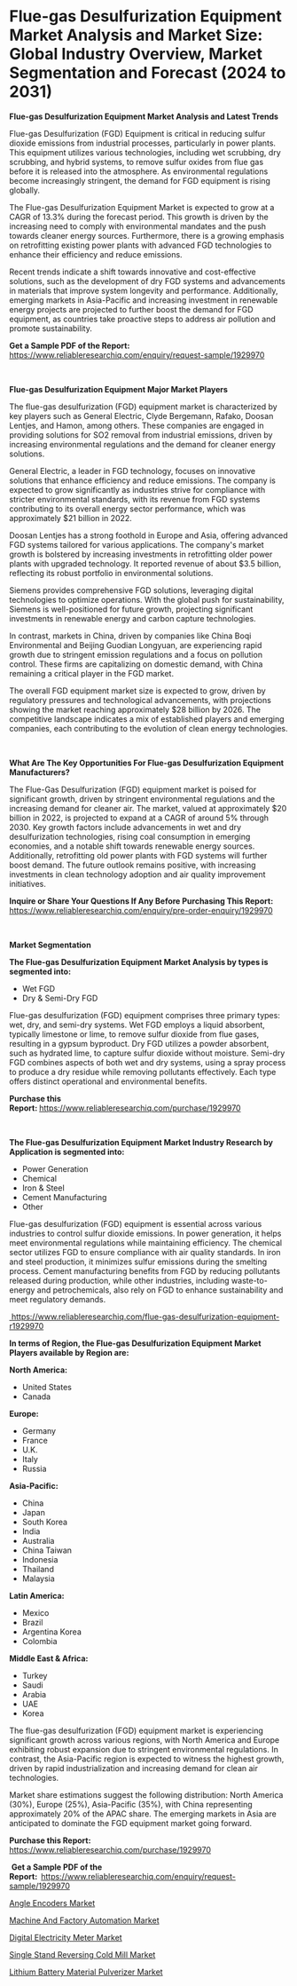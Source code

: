 <p><h1>Flue-gas Desulfurization Equipment Market Analysis and Market Size: Global Industry Overview, Market Segmentation and Forecast (2024 to 2031)</h1></p><p><strong>Flue-gas Desulfurization Equipment Market Analysis and Latest Trends</strong></p>
<p><p>Flue-gas Desulfurization (FGD) Equipment is critical in reducing sulfur dioxide emissions from industrial processes, particularly in power plants. This equipment utilizes various technologies, including wet scrubbing, dry scrubbing, and hybrid systems, to remove sulfur oxides from flue gas before it is released into the atmosphere. As environmental regulations become increasingly stringent, the demand for FGD equipment is rising globally.</p><p>The Flue-gas Desulfurization Equipment Market is expected to grow at a CAGR of 13.3% during the forecast period. This growth is driven by the increasing need to comply with environmental mandates and the push towards cleaner energy sources. Furthermore, there is a growing emphasis on retrofitting existing power plants with advanced FGD technologies to enhance their efficiency and reduce emissions.</p><p>Recent trends indicate a shift towards innovative and cost-effective solutions, such as the development of dry FGD systems and advancements in materials that improve system longevity and performance. Additionally, emerging markets in Asia-Pacific and increasing investment in renewable energy projects are projected to further boost the demand for FGD equipment, as countries take proactive steps to address air pollution and promote sustainability.</p></p>
<p><strong>Get a Sample PDF of the Report:&nbsp;</strong> <a href="https://www.reliableresearchiq.com/enquiry/request-sample/1929970?utm_campaign=1123&utm_medium=2&utm_source=Github&utm_content=ia&utm_term=25102024&utm_id=flue-gas-desulfurization-equipment">https://www.reliableresearchiq.com/enquiry/request-sample/1929970</a></p>
<p>&nbsp;</p>
<p><strong>Flue-gas Desulfurization Equipment Major Market Players</strong></p>
<p><p>The flue-gas desulfurization (FGD) equipment market is characterized by key players such as General Electric, Clyde Bergemann, Rafako, Doosan Lentjes, and Hamon, among others. These companies are engaged in providing solutions for SO2 removal from industrial emissions, driven by increasing environmental regulations and the demand for cleaner energy solutions.</p><p>General Electric, a leader in FGD technology, focuses on innovative solutions that enhance efficiency and reduce emissions. The company is expected to grow significantly as industries strive for compliance with stricter environmental standards, with its revenue from FGD systems contributing to its overall energy sector performance, which was approximately $21 billion in 2022.</p><p>Doosan Lentjes has a strong foothold in Europe and Asia, offering advanced FGD systems tailored for various applications. The company's market growth is bolstered by increasing investments in retrofitting older power plants with upgraded technology. It reported revenue of about $3.5 billion, reflecting its robust portfolio in environmental solutions.</p><p>Siemens provides comprehensive FGD solutions, leveraging digital technologies to optimize operations. With the global push for sustainability, Siemens is well-positioned for future growth, projecting significant investments in renewable energy and carbon capture technologies.</p><p>In contrast, markets in China, driven by companies like China Boqi Environmental and Beijing Guodian Longyuan, are experiencing rapid growth due to stringent emission regulations and a focus on pollution control. These firms are capitalizing on domestic demand, with China remaining a critical player in the FGD market.</p><p>The overall FGD equipment market size is expected to grow, driven by regulatory pressures and technological advancements, with projections showing the market reaching approximately $28 billion by 2026. The competitive landscape indicates a mix of established players and emerging companies, each contributing to the evolution of clean energy technologies.</p></p>
<p>&nbsp;</p>
<p><strong>What Are The Key Opportunities For Flue-gas Desulfurization Equipment Manufacturers?</strong></p>
<p><p>The Flue-Gas Desulfurization (FGD) equipment market is poised for significant growth, driven by stringent environmental regulations and the increasing demand for cleaner air. The market, valued at approximately $20 billion in 2022, is projected to expand at a CAGR of around 5% through 2030. Key growth factors include advancements in wet and dry desulfurization technologies, rising coal consumption in emerging economies, and a notable shift towards renewable energy sources. Additionally, retrofitting old power plants with FGD systems will further boost demand. The future outlook remains positive, with increasing investments in clean technology adoption and air quality improvement initiatives.</p></p>
<p><strong>Inquire or Share Your Questions If Any Before Purchasing This Report:</strong> <a href="https://www.reliableresearchiq.com/enquiry/pre-order-enquiry/1929970?utm_campaign=1123&utm_medium=2&utm_source=Github&utm_content=ia&utm_term=25102024&utm_id=flue-gas-desulfurization-equipment">https://www.reliableresearchiq.com/enquiry/pre-order-enquiry/1929970</a></p>
<p>&nbsp;</p>
<p><strong>Market Segmentation</strong></p>
<p><strong>The Flue-gas Desulfurization Equipment Market Analysis by types is segmented into:</strong></p>
<p><ul><li>Wet FGD</li><li>Dry & Semi-Dry FGD</li></ul></p>
<p><p>Flue-gas desulfurization (FGD) equipment comprises three primary types: wet, dry, and semi-dry systems. Wet FGD employs a liquid absorbent, typically limestone or lime, to remove sulfur dioxide from flue gases, resulting in a gypsum byproduct. Dry FGD utilizes a powder absorbent, such as hydrated lime, to capture sulfur dioxide without moisture. Semi-dry FGD combines aspects of both wet and dry systems, using a spray process to produce a dry residue while removing pollutants effectively. Each type offers distinct operational and environmental benefits.</p></p>
<p><strong>Purchase this Report:&nbsp;</strong><a href="https://www.reliableresearchiq.com/purchase/1929970?utm_campaign=1123&utm_medium=2&utm_source=Github&utm_content=ia&utm_term=25102024&utm_id=flue-gas-desulfurization-equipment">https://www.reliableresearchiq.com/purchase/1929970</a></p>
<p>&nbsp;</p>
<p><strong>The Flue-gas Desulfurization Equipment Market Industry Research by Application is segmented into:</strong></p>
<p><ul><li>Power Generation</li><li>Chemical</li><li>Iron & Steel</li><li>Cement Manufacturing</li><li>Other</li></ul></p>
<p><p>Flue-gas desulfurization (FGD) equipment is essential across various industries to control sulfur dioxide emissions. In power generation, it helps meet environmental regulations while maintaining efficiency. The chemical sector utilizes FGD to ensure compliance with air quality standards. In iron and steel production, it minimizes sulfur emissions during the smelting process. Cement manufacturing benefits from FGD by reducing pollutants released during production, while other industries, including waste-to-energy and petrochemicals, also rely on FGD to enhance sustainability and meet regulatory demands.</p></p>
<p><a href="https://www.reliableresearchiq.com/flue-gas-desulfurization-equipment-r1929970?utm_campaign=1123&utm_medium=2&utm_source=Github&utm_content=ia&utm_term=25102024&utm_id=flue-gas-desulfurization-equipment">&nbsp;https://www.reliableresearchiq.com/flue-gas-desulfurization-equipment-r1929970</a></p>
<p><strong>In terms of Region, the Flue-gas Desulfurization Equipment Market Players available by Region are:</strong></p>
<p>
    <p> <strong> North America: </strong>
        <ul>
            <li>United States</li>
            <li>Canada</li>
        </ul>
        </p> 
    <p> <strong> Europe: </strong>
        <ul>
            <li>Germany</li>
            <li>France</li>
            <li>U.K.</li>
            <li>Italy</li>
            <li>Russia</li>
        </ul>
        </p> 
    <p> <strong> Asia-Pacific: </strong>
        <ul>
            <li>China</li>
            <li>Japan</li>
            <li>South Korea</li>
            <li>India</li>
            <li>Australia</li>
            <li>China Taiwan</li>
            <li>Indonesia</li>
            <li>Thailand</li>
            <li>Malaysia</li>
        </ul>
        </p> 
    <p> <strong> Latin America: </strong>
        <ul>
            <li>Mexico</li>
            <li>Brazil</li>
            <li>Argentina Korea</li>
            <li>Colombia</li>
        </ul>
        </p> 
    <p> <strong> Middle East & Africa: </strong>
        <ul>
            <li>Turkey</li>
            <li>Saudi</li>
            <li>Arabia</li>
            <li>UAE</li>
            <li>Korea</li>
        </ul>
    </p>
    </p>
<p><p>The flue-gas desulfurization (FGD) equipment market is experiencing significant growth across various regions, with North America and Europe exhibiting robust expansion due to stringent environmental regulations. In contrast, the Asia-Pacific region is expected to witness the highest growth, driven by rapid industrialization and increasing demand for clean air technologies. </p><p>Market share estimations suggest the following distribution: North America (30%), Europe (25%), Asia-Pacific (35%), with China representing approximately 20% of the APAC share. The emerging markets in Asia are anticipated to dominate the FGD equipment market going forward.</p></p>
<p><strong>Purchase this Report: </strong><a href="https://www.reliableresearchiq.com/purchase/1929970?utm_campaign=1123&utm_medium=2&utm_source=Github&utm_content=ia&utm_term=25102024&utm_id=flue-gas-desulfurization-equipment">https://www.reliableresearchiq.com/purchase/1929970</a></p>
<p>&nbsp;<strong>Get a Sample PDF of the Report:&nbsp;&nbsp;</strong><a href="https://www.reliableresearchiq.com/enquiry/request-sample/1929970?utm_campaign=1123&utm_medium=2&utm_source=Github&utm_content=ia&utm_term=25102024&utm_id=flue-gas-desulfurization-equipment">https://www.reliableresearchiq.com/enquiry/request-sample/1929970</a></p>
<p><strong></strong></p>
<p><p><a href="https://issuu.com/reportprime-2/docs/angle-encoders-market-size-2030.ppt_0342eb51c398ca?utm_campaign=1123&utm_medium=2&utm_source=Github&utm_content=ia&utm_term=25102024&utm_id=flue-gas-desulfurization-equipment">Angle Encoders Market</a></p><p><a href="https://github.com/eleanore16mal/Market-Research-Report-List-1/blob/main/machine-and-factory-automation-market.md?utm_campaign=1123&utm_medium=2&utm_source=Github&utm_content=ia&utm_term=25102024&utm_id=flue-gas-desulfurization-equipment">Machine And Factory Automation Market</a></p><p><a href="https://github.com/akrenkthongy/Market-Research-Report-List-1/blob/main/digital-electricity-meter-market.md?utm_campaign=1123&utm_medium=2&utm_source=Github&utm_content=ia&utm_term=25102024&utm_id=flue-gas-desulfurization-equipment">Digital Electricity Meter Market</a></p><p><a href="https://www.linkedin.com/pulse/single-stand-reversing-cold-mill-market-consolidation-impact-kmwif?utm_campaign=1123&utm_medium=2&utm_source=Github&utm_content=ia&utm_term=25102024&utm_id=flue-gas-desulfurization-equipment">Single Stand Reversing Cold Mill Market</a></p><p><a href="https://www.linkedin.com/pulse/lithium-battery-material-pulverizer-market-global-insights-plhbf?utm_campaign=1123&utm_medium=2&utm_source=Github&utm_content=ia&utm_term=25102024&utm_id=flue-gas-desulfurization-equipment">Lithium Battery Material Pulverizer Market</a></p></p>